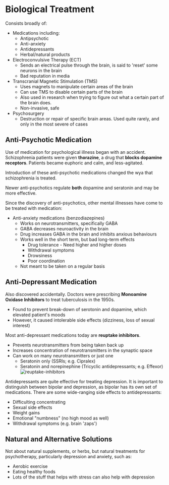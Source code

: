 # Biological Treatment
Consists broadly of:
* Medications including:
	* Antipsychotic
	* Anti-anxiety
	* Antidepressants
	* Herbal/natural products
* Electroconvulsive Therapy (ECT)
	* Sends an electrical pulse through the brain, is said to 'reset' some neurons in the brain
	* Bad reputation in media
* Transcranial Magnetic Stimulation (TMS)
	* Uses magnets to manipulate certain areas of the brain
	* Can use TMS to disable certain parts of the brain
	* Also used in research when trying to figure out what a certain part of the brain does.
	* Non-invasive, safe
* Psychosurgery
  * Destruction or repair of specific brain areas. Used quite rarely, and only in the most severe of cases

## Anti-Psychotic Medication
Use of medication for psychological illness began with an accident. Schizophrenia patients were given **thorazine**, a drug that **blocks dopamine receptors**. Patients became euphoric and calm, and less-agitated.

Introduction of these anti-psychotic medications changed the wya that schizophrenia is treated.

Newer anti-psychotics regulate **both** dopamine and seratonin and may be more effective.

Since the discovery of anti-psychotics, other mental illnesses have come to be treated with medication:
* Anti-anxiety medications (benzodiazepines)
	* Works on neurotransmitters, specifically GABA
	* GABA decreases neuroactivity in the brain
	* Drug increases GABA in the brain and inhibits anxious behaviours
	* Works well in the short term, but bad long-term effects
		* Drug tolerance - Need higher and higher doses
		* Withdrawal symptoms
		* Drowsiness
		* Poor coordination
	* Not meant to be taken on a regular basis

## Anti-Depressant Medication
Also discovered accidentally. Doctors were prescribing **Monoamine Oxidase Inhibitors** to treat tuberculosis in the 1950s.
* Found to prevent break-down of serotonin and dopamine, which elevated patient's moods
* However, it caused intolerable side effects (dizziness, loss of sexual interest)

Most anti-depressant medications today are **reuptake inhibitors**.
* Prevents neurotransmitters from being taken back up
* Increases concentration of neurotransmitters in the synaptic space
* Can work on many neurotransmitters or just one
	* Seratonin only (SSRIs; e.g. Cipralex)
	* Seratonin and norepinephine (Tricyclic antidepressants; e.g. Effexor)
![reuptake-inhibitors](reuptake-inhibitors.png)

Antidepressants are quite effective for treating depression. It is important to distinguish between bipolar and depression, as bipolar has its own set of medications. There are some wide-ranging side effects to antidepressants:
* Difficulting concentrating
* Sexual side effects
* Weight gains
* Emotional "numbness" (no high mood as well)
* Withdrawal symptoms (e.g. brain 'zaps')

## Natural and Alternative Solutions
Not about natural supplements, or herbs, but natural treatments for psychotherapy, particularly depression and anxiety, such as:
* Aerobic exercise
* Eating healthy foods
* Lots of the stuff that helps with stress can also help with depression
